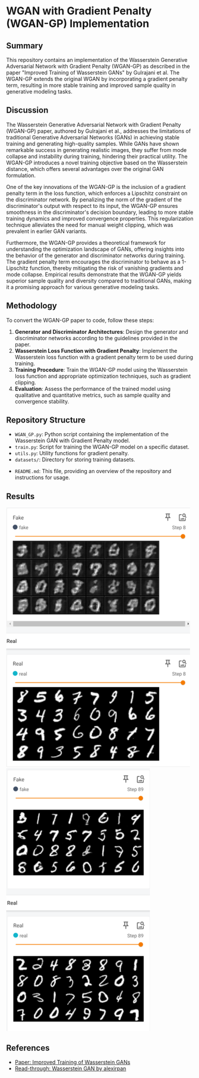# WGAN with Gradient Penalty (WGAN-GP) Implementation

## Summary

This repository contains an implementation of the Wasserstein Generative Adversarial Network with Gradient Penalty (WGAN-GP) as described in the paper "Improved Training of Wasserstein GANs" by Gulrajani et al. The WGAN-GP extends the original WGAN by incorporating a gradient penalty term, resulting in more stable training and improved sample quality in generative modeling tasks.

## Discussion

The Wasserstein Generative Adversarial Network with Gradient Penalty (WGAN-GP) paper, authored by Gulrajani et al., addresses the limitations of traditional Generative Adversarial Networks (GANs) in achieving stable training and generating high-quality samples. While GANs have shown remarkable success in generating realistic images, they suffer from mode collapse and instability during training, hindering their practical utility. The WGAN-GP introduces a novel training objective based on the Wasserstein distance, which offers several advantages over the original GAN formulation.

One of the key innovations of the WGAN-GP is the inclusion of a gradient penalty term in the loss function, which enforces a Lipschitz constraint on the discriminator network. By penalizing the norm of the gradient of the discriminator's output with respect to its input, the WGAN-GP ensures smoothness in the discriminator's decision boundary, leading to more stable training dynamics and improved convergence properties. This regularization technique alleviates the need for manual weight clipping, which was prevalent in earlier GAN variants.

Furthermore, the WGAN-GP provides a theoretical framework for understanding the optimization landscape of GANs, offering insights into the behavior of the generator and discriminator networks during training. The gradient penalty term encourages the discriminator to behave as a 1-Lipschitz function, thereby mitigating the risk of vanishing gradients and mode collapse. Empirical results demonstrate that the WGAN-GP yields superior sample quality and diversity compared to traditional GANs, making it a promising approach for various generative modeling tasks.

## Methodology

To convert the WGAN-GP paper to code, follow these steps:

1. **Generator and Discriminator Architectures**: Design the generator and discriminator networks according to the guidelines provided in the paper.
2. **Wasserstein Loss Function with Gradient Penalty**: Implement the Wasserstein loss function with a gradient penalty term to be used during training.
3. **Training Procedure**: Train the WGAN-GP model using the Wasserstein loss function and appropriate optimization techniques, such as gradient clipping.
4. **Evaluation**: Assess the performance of the trained model using qualitative and quantitative metrics, such as sample quality and convergence stability.

## Repository Structure

- `WGAN_GP.py`: Python script containing the implementation of the Wasserstein GAN with Gradient Penalty model.
- `train.py`: Script for training the WGAN-GP model on a specific dataset.
- `utils.py`: Utility functions for gradient penalty.
- `datasets/`: Directory for storing training datasets.
<!-- - `results/`: Directory for saving generated images and trained model checkpoints. -->
- `README.md`: This file, providing an overview of the repository and instructions for usage.

## Results
![After 1 epoch](./images/WGAN_GP_1epoch.png)
![After 10 epochs](./images/WGAN_GP_10epochs.png)

## References
- [Paper: Improved Training of Wasserstein GANs](https://arxiv.org/abs/1704.00028)
- [Read-through: Wasserstein GAN by alexirpan](https://www.alexirpan.com/2017/02/22/wasserstein-gan.html)

